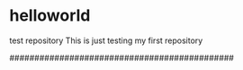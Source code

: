 # helloworld
test repository
This is just testing my first repository


#############################################
